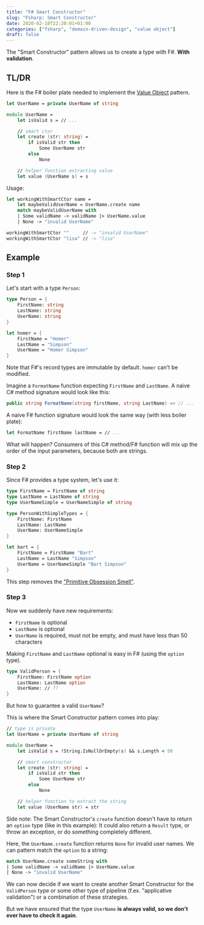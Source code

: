 ```yaml
---
title: "F# Smart Constructor"
slug: "Fsharp: Smart Constructor"
date: 2020-02-10T22:20:01+01:00
categories: ["fsharp", "domain-driven-design", "value object"]
draft: false
---
```


The "Smart Constructor" pattern allows us to create a type with F#. **With validation**.

## TL/DR

Here is the F# boiler plate needed to implement the [Value Object](https://en.wikipedia.org/wiki/Value_object) pattern.

``` fsharp
let UserName = private UserName of string

module UserName =
    let isValid s = // ...

    // smart ctor
    let create (str: string) =
        if isValid str then
            Some UserName str
        else
            None

    // helper function extracting value
    let value (UserName s) = s
```

Usage:

``` fsharp
let workingWithSmartCtor name =
    let maybeValidUserName = UserName.create name
    match maybeValidUserName with
    | Some validName -> validName |> UserName.value
    | None -> "invalid UserName"

workingWithSmartCtor ""     // -> "invalid UserName"
workingWithSmartCtor "lisa" // -> "lisa"
```

## Example

### Step 1

Let's start with a type `Person`:

``` fsharp
type Person = {
    FirstName: string
    LastName: string
    UserName: string
}

let homer = {
    FirstName = "Homer"
    LastName = "Simpson"
    UserName = "Homer Simpson"
}
```

Note that F#'s record types are immutable by default. `homer` can't be modified.

Imagine a `FormatName` function expecting `FirstName` and `LastName`. A naive C# method signature would look like this:

``` csharp
public string FormatName(string firstName, string LastName) => // ...
```

A naive F# function signature would look the same way (with less boiler plate):

``` fsharp
let FormatName firstName lastName = // ...
```

What will happen? Consumers of this C# method/F# function will mix up the order of the input parameters, because both are strings.

### Step 2

Since F# provides a type system, let's use it:

``` fsharp
type FirstName = FirstName of string
type LastName = LastName of string
type UserNameSimple = UserNameSimple of string

type PersonWithSimpleTypes = {
    FirstName: FirstName
    LastName: LastName
    UserName: UserNameSimple
}

let bart = {
    FirstName = FirstName "Bart"
    LastName = LastName "Simpson"
    UserName = UserNameSimple "Bart Simpson"
}
```

This step removes the ["Primitive Obsession Smell"](https://enterprisecraftsmanship.com/posts/functional-c-primitive-obsession/).

### Step 3

Now we suddenly have new requirements:

- `FirstName` is optional
- `LastName` is optional
- `UserName` is required, must not be empty, and must have less than 50 characters

Making `FirstName` and `LastName` optional is easy in F# (using the `option` type).

``` fsharp
type ValidPerson = {
    FirstName: FirstName option
    LastName: LastName option
    UserName: // ??
}
```

But how to guarantee a valid `UserName`?

This is where the Smart Constructor pattern comes into play:

``` fsharp
// type is private
let UserName = private UserName of string

module UserName =
    let isValid s = !String.IsNullOrEmpty(s) && s.Length < 50

    // smart constructor
    let create (str: string) =
        if isValid str then
            Some UserName str
        else
            None

    // helper function to extract the string
    let value (UserName str) = str
```

Side note: The Smart Constructor's `create` function doesn't have to return an `option` type (like in this example): It could also return a `Result` type, or throw an exception, or do something completely different.

Here, the `UserName.create` function returns `None` for invalid user names. We can pattern match the `option` to a string:

``` fsharp
match UserName.create someString with
| Some validName -> validName |> UserName.value
| None -> "invalid UserName"
```


We can now decide if we want to create another Smart Constructor for the `ValidPerson` type or some other type of pipeline (f.ex. "applicative validation") or a combination of these strategies.

But we have ensured that the type `UserName` **is always valid, so we don't ever have to check it again**.
